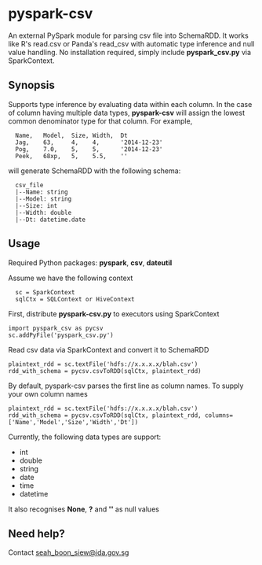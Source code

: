 # pyspark-csv
An external PySpark module for parsing csv file into SchemaRDD. It works like R's read.csv or Panda's read_csv with 
automatic type inference and null value handling. No installation required, simply include **pyspark_csv.py** via SparkContext.

## Synopsis
Supports type inference by evaluating data within each column. In the case of column having multiple data types, **pyspark-csv** will assign the lowest common denominator type for that column. For example,
```
  Name,   Model,  Size, Width,  Dt
  Jag,    63,     4,    4,      '2014-12-23'
  Pog,    7.0,    5,    5,      '2014-12-23'
  Peek,   68xp,   5,    5.5,    ''
```
will generate SchemaRDD with the following schema: 
```
  csv_file 
  |--Name: string  
  |--Model: string
  |--Size: int
  |--Width: double
  |--Dt: datetime.date
```

## Usage
Required Python packages: **pyspark**, **csv**, **dateutil**

Assume we have the following context
```
  sc = SparkContext
  sqlCtx = SQLContext or HiveContext
```

First, distribute **pyspark-csv.py** to executors using SparkContext
```
import pyspark_csv as pycsv
sc.addPyFile('pyspark_csv.py')
```
Read csv data via SparkContext and convert it to SchemaRDD
```
plaintext_rdd = sc.textFile('hdfs://x.x.x.x/blah.csv')
rdd_with_schema = pycsv.csvToRDD(sqlCtx, plaintext_rdd)
```
By default, pyspark-csv parses the first line as column names. To supply your own column names
```
plaintext_rdd = sc.textFile('hdfs://x.x.x.x/blah.csv')
rdd_with_schema = pycsv.csvToRDD(sqlCtx, plaintext_rdd, columns=['Name','Model','Size','Width','Dt'])
```
Currently, the following data types are support:
- int
- double
- string
- date
- time
- datetime

It also recognises **None**, **?** and **''** as null values

## Need help?
Contact seah_boon_siew@ida.gov.sg
